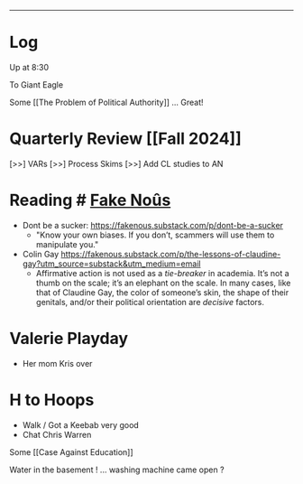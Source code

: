 

---

# Log

Up at 8:30 

To Giant Eagle 

Some [[The Problem of Political Authority]] ... Great! 

# Quarterly Review [[Fall 2024]]


 [>>]  VARs
 [>>] Process Skims
 [>>] Add CL studies to AN

# Reading # [Fake Noûs](https://fakenous.substack.com/)
- Dont be a sucker: https://fakenous.substack.com/p/dont-be-a-sucker
	- "Know your own biases. If you don’t, scammers will use them to manipulate you."
- Colin Gay https://fakenous.substack.com/p/the-lessons-of-claudine-gay?utm_source=substack&utm_medium=email
	- Affirmative action is not used as a _tie-breaker_ in academia. It’s not a thumb on the scale; it’s an elephant on the scale. In many cases, like that of Claudine Gay, the color of someone’s skin, the shape of their genitals, and/or their political orientation are _decisive_ factors.

# Valerie Playday
- Her mom Kris over

# H to Hoops
- Walk / Got a Keebab very good
- Chat Chris Warren

Some [[Case Against Education]]

Water in the basement ! ... washing machine came open ?